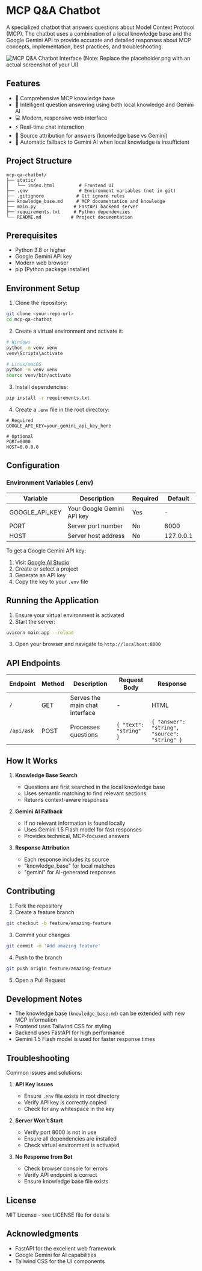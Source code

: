 # MCP Q&A Chatbot

A specialized chatbot that answers questions about Model Context Protocol (MCP). The chatbot uses a combination of a local knowledge base and the Google Gemini API to provide accurate and detailed responses about MCP concepts, implementation, best practices, and troubleshooting.

![MCP Q&A Chatbot Interface](https://i.imgur.com/placeholder.png)
(Note: Replace the placeholder.png with an actual screenshot of your UI)

## Features

- 🧠 Comprehensive MCP knowledge base
- 🤖 Intelligent question answering using both local knowledge and Gemini AI
- 💻 Modern, responsive web interface
- ⚡ Real-time chat interaction
- 📝 Source attribution for answers (knowledge base vs Gemini)
- 🔄 Automatic fallback to Gemini AI when local knowledge is insufficient

## Project Structure

```
mcp-qa-chatbot/
├── static/
│   └── index.html         # Frontend UI
├── .env                   # Environment variables (not in git)
├── .gitignore            # Git ignore rules
├── knowledge_base.md     # MCP documentation and knowledge
├── main.py              # FastAPI backend server
├── requirements.txt     # Python dependencies
└── README.md           # Project documentation
```

## Prerequisites

- Python 3.8 or higher
- Google Gemini API key
- Modern web browser
- pip (Python package installer)

## Environment Setup

1. Clone the repository:
```bash
git clone <your-repo-url>
cd mcp-qa-chatbot
```

2. Create a virtual environment and activate it:
```bash
# Windows
python -m venv venv
venv\Scripts\activate

# Linux/macOS
python -m venv venv
source venv/bin/activate
```

3. Install dependencies:
```bash
pip install -r requirements.txt
```

4. Create a `.env` file in the root directory:
```env
# Required
GOOGLE_API_KEY=your_gemini_api_key_here

# Optional
PORT=8000
HOST=0.0.0.0
```

## Configuration

### Environment Variables (.env)

| Variable | Description | Required | Default |
|----------|-------------|----------|---------|
| GOOGLE_API_KEY | Your Google Gemini API key | Yes | - |
| PORT | Server port number | No | 8000 |
| HOST | Server host address | No | 127.0.0.1 |

To get a Google Gemini API key:
1. Visit [Google AI Studio](https://makersuite.google.com/app/apikey)
2. Create or select a project
3. Generate an API key
4. Copy the key to your `.env` file

## Running the Application

1. Ensure your virtual environment is activated
2. Start the server:
```bash
uvicorn main:app --reload
```
3. Open your browser and navigate to `http://localhost:8000`

## API Endpoints

| Endpoint | Method | Description | Request Body | Response |
|----------|---------|-------------|--------------|----------|
| `/` | GET | Serves the main chat interface | - | HTML |
| `/api/ask` | POST | Processes questions | `{ "text": "string" }` | `{ "answer": "string", "source": "string" }` |

## How It Works

1. **Knowledge Base Search**
   - Questions are first searched in the local knowledge base
   - Uses semantic matching to find relevant sections
   - Returns context-aware responses

2. **Gemini AI Fallback**
   - If no relevant information is found locally
   - Uses Gemini 1.5 Flash model for fast responses
   - Provides technical, MCP-focused answers

3. **Response Attribution**
   - Each response includes its source
   - "knowledge_base" for local matches
   - "gemini" for AI-generated responses

## Contributing

1. Fork the repository
2. Create a feature branch
```bash
git checkout -b feature/amazing-feature
```
3. Commit your changes
```bash
git commit -m 'Add amazing feature'
```
4. Push to the branch
```bash
git push origin feature/amazing-feature
```
5. Open a Pull Request

## Development Notes

- The knowledge base (`knowledge_base.md`) can be extended with new MCP information
- Frontend uses Tailwind CSS for styling
- Backend uses FastAPI for high performance
- Gemini 1.5 Flash model is used for faster response times

## Troubleshooting

Common issues and solutions:

1. **API Key Issues**
   - Ensure `.env` file exists in root directory
   - Verify API key is correctly copied
   - Check for any whitespace in the key

2. **Server Won't Start**
   - Verify port 8000 is not in use
   - Ensure all dependencies are installed
   - Check virtual environment is activated

3. **No Response from Bot**
   - Check browser console for errors
   - Verify API endpoint is correct
   - Ensure knowledge base file exists

## License

MIT License - see LICENSE file for details

## Acknowledgments

- FastAPI for the excellent web framework
- Google Gemini for AI capabilities
- Tailwind CSS for the UI components 